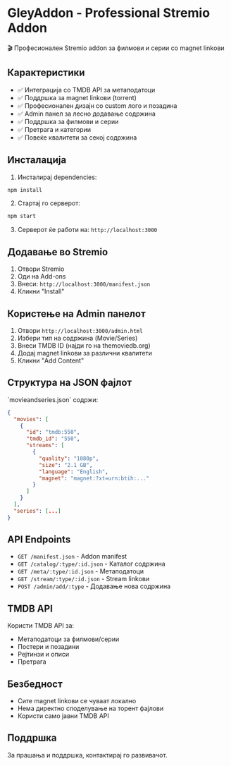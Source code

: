 # GleyAddon - Professional Stremio Addon

🎬 Професионален Stremio addon за филмови и серии со magnet linkови

## Карактеристики

- ✅ Интеграција со TMDB API за метаподатоци
- ✅ Поддршка за magnet linkови (torrent)
- ✅ Професионален дизајн со custom лого и позадина
- ✅ Admin панел за лесно додавање содржина
- ✅ Поддршка за филмови и серии
- ✅ Претрага и категории
- ✅ Повеќе квалитети за секој содржина

## Инсталација

1. Инсталирај dependencies:
```bash
npm install
```

2. Стартај го серверот:
```bash
npm start
```

3. Серверот ќе работи на: `http://localhost:3000`

## Додавање во Stremio

1. Отвори Stremio
2. Оди на Add-ons
3. Внеси: `http://localhost:3000/manifest.json`
4. Кликни "Install"

## Користење на Admin панелот

1. Отвори `http://localhost:3000/admin.html`
2. Избери тип на содржина (Movie/Series)
3. Внеси TMDB ID (најди го на themoviedb.org)
4. Додај magnet linkови за различни квалитети
5. Кликни "Add Content"

## Структура на JSON фајлот

\`movieandseries.json\` содржи:

```json
{
  "movies": [
    {
      "id": "tmdb:550",
      "tmdb_id": "550",
      "streams": [
        {
          "quality": "1080p",
          "size": "2.1 GB",
          "language": "English",
          "magnet": "magnet:?xt=urn:btih:..."
        }
      ]
    }
  ],
  "series": [...]
}
```

## API Endpoints

- `GET /manifest.json` - Addon manifest
- `GET /catalog/:type/:id.json` - Каталог содржина
- `GET /meta/:type/:id.json` - Метаподатоци
- `GET /stream/:type/:id.json` - Stream linkови
- `POST /admin/add/:type` - Додавање нова содржина

## TMDB API

Користи TMDB API за:
- Метаподатоци за филмови/серии
- Постери и позадини
- Рејтинзи и описи
- Претрага

## Безбедност

- Сите magnet linkови се чуваат локално
- Нема директно споделување на торент фајлови
- Користи само јавни TMDB API

## Поддршка

За прашања и поддршка, контактирај го развивачот.